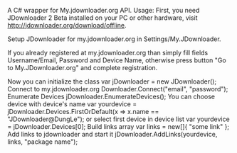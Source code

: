A C# wrapper for My.jdownloader.org API.
Usage:
First, you need JDownloader 2 Beta installed on your PC or other hardware, visit http://jdownloader.org/download/offline.

Setup JDownloader for my.jdownloader.org in Settings/My.JDownloader.

If you already registered at my.jdownloader.org than simply fill fields Username/Email, Password and Device Name, otherwise press button "Go to My.JDownloader.org" and complete registration.

Now you can initialize the class
var jDownloader = new JDownloader();
Connect to my.jdownloader.org
Downloader.Connect("email", "password");
Enumerate Devices
jDownloader.EnumerateDevices();
You can choose device with device's name
var yourdevice = jDownloader.Devices.FirstOrDefault(x => x.name == "JDownloader@DungLe");
or select first device in device list
var yourdevice = jDownloader.Devices[0];
Build links array
var links = new[]{
	"some link"
};
Add links to jdownloader and start it
jDownloader.AddLinks(yourdevice, links, "package name");